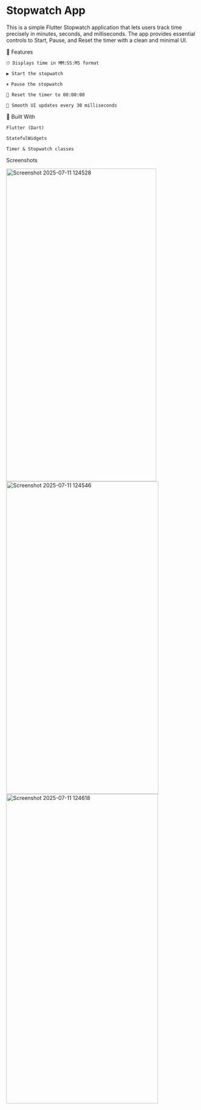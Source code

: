  # Stopwatch App 
 
This is a simple Flutter Stopwatch application that lets users track time precisely in minutes, seconds, and milliseconds. The app provides essential controls to Start, Pause, and Reset the timer with a clean and minimal UI.

🚀 Features

    ⏱ Displays time in MM:SS:MS format
    
    ▶️ Start the stopwatch
    
    ⏸ Pause the stopwatch
    
    🔄 Reset the timer to 00:00:00
    
    🔁 Smooth UI updates every 30 milliseconds

📱 Built With

    Flutter (Dart)
    
    StatefulWidgets
    
    Timer & Stopwatch classes

Screenshots

  <img width="397" height="826" alt="Screenshot 2025-07-11 124528" src="https://github.com/user-attachments/assets/cadc06c8-5b81-4cbc-b7a1-2770e892ed99" />  <img width="403" height="826" alt="Screenshot 2025-07-11 124546" src="https://github.com/user-attachments/assets/a1a3dc5a-3e0d-42d4-a86d-424d2b19fde3" />
   <img width="402" height="818" alt="Screenshot 2025-07-11 124618" src="https://github.com/user-attachments/assets/3b22c08d-af02-49dc-bff2-020d7cacb8a1" />
